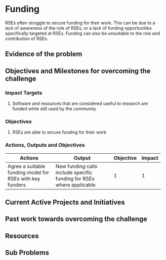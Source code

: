 # Funding

RSEs often struggle to secure funding for their work. This can be due to a lack of awareness of the role of RSEs, or a lack of funding opportunities specifically targeted at RSEs. Funding can also be unsuitable to the role and contribution of RSEs.

## Evidence of the problem

## Objectives and Milestones for overcoming the challenge

### Impact Targets

1. Software and resources that are considered useful to research are funded while still used by the community

### Objectives

1. RSEs are able to secure funding for their work

### Actions, Outputs and Objectives

| Actions                                                  | Output                                                               | Objective | Impact |
| -------------------------------------------------------- | -------------------------------------------------------------------- | --------- | ------ |
| Agree a suitable funding model for RSEs with key funders | New funding calls include specific funding for RSEs where applicable | 1         | 1      |

## Current Active Projects and Initiatives

## Past work towards overcoming the challenge

## Resources

## Sub Problems

```{tableofcontents}


```
